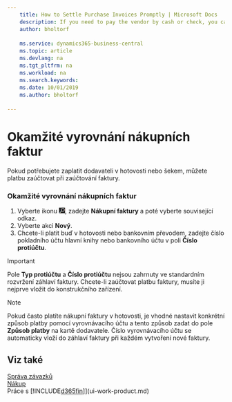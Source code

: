 ```yaml
---
    title: How to Settle Purchase Invoices Promptly | Microsoft Docs
    description: If you need to pay the vendor by cash or check, you can have the necessary posting done when you post the invoice.
    author: bholtorf

    ms.service: dynamics365-business-central
    ms.topic: article
    ms.devlang: na
    ms.tgt_pltfrm: na
    ms.workload: na
    ms.search.keywords:
    ms.date: 10/01/2019
    ms.author: bholtorf

---
```

# Okamžité vyrovnání nákupních faktur
Pokud potřebujete zaplatit dodavateli v hotovosti nebo šekem, můžete platbu zaúčtovat při zaúčtování faktury.

### Okamžité vyrovnání nákupních faktur
1. Vyberte ikonu ![Žárovky, která otevře funkci Řekněte Mi](media/ui-search/search_small.png "Řekněte mi, co chcete dělat"), zadejte **Nákupní faktury** a poté vyberte související odkaz.
2. Vyberte akci **Nový**.
3. Chcete-li platit buď v hotovosti nebo bankovním převodem, zadejte číslo pokladního účtu hlavní knihy nebo bankovního účtu v poli **Číslo   protiúčtu**.

> [!IMPORTANT]
> Pole **Typ  protiúčtu** a **Číslo  protiúčtu** nejsou zahrnuty ve standardním rozvržení záhlaví faktury. Chcete-li zaúčtovat platbu faktury, musíte ji nejprve vložit do konstrukčního zařízení.

> [!NOTE]
> Pokud často platíte nákupní faktury v hotovosti, je vhodné nastavit konkrétní způsob platby pomocí vyrovnávacího účtu a tento způsob zadat do pole **Způsob platby** na kartě dodavatele. Číslo vyrovnávacího účtu se automaticky vloží do záhlaví faktury při každém vytvoření nové faktury.

## Viz také
[Správa závazků](payables-manage-payables.md)  
[Nákup](purchasing-manage-purchasing.md)  
Práce s [!INCLUDE[d365fin](includes/d365fin_md.md)]](ui-work-product.md)
